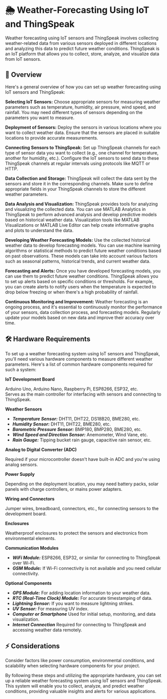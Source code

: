 # 🌦️ Weather-Forecasting Using IoT and ThingSpeak
Weather forecasting using IoT sensors and ThingSpeak involves collecting weather-related data from various sensors deployed in different locations and analyzing this data to predict future weather conditions. ThingSpeak is an IoT platform that allows you to collect, store, analyze, and visualize data from IoT sensors.

## 🌟 Overview
Here's a general overview of how you can set up weather forecasting using IoT sensors and ThingSpeak:

**Selecting IoT Sensors:** Choose appropriate sensors for measuring weather parameters such as temperature, humidity, air pressure, wind speed, and rainfall. You may need different types of sensors depending on the parameters you want to measure.

**Deployment of Sensors:** Deploy the sensors in various locations where you want to collect weather data. Ensure that the sensors are placed in suitable locations to provide accurate measurements.

**Connecting Sensors to ThingSpeak:** Set up ThingSpeak channels for each type of sensor data you want to collect (e.g., one channel for temperature, another for humidity, etc.). Configure the IoT sensors to send data to these ThingSpeak channels at regular intervals using protocols like MQTT or HTTP.

**Data Collection and Storage:** ThingSpeak will collect the data sent by the sensors and store it in the corresponding channels. Make sure to define appropriate fields in your ThingSpeak channels to store the different weather parameters.

**Data Analysis and Visualization:** ThingSpeak provides tools for analyzing and visualizing the collected data. You can use MATLAB Analytics in ThingSpeak to perform advanced analysis and develop predictive models based on historical weather data. Visualization tools like MATLAB Visualizations or MATLAB Live Editor can help create informative graphs and plots to understand the data.

**Developing Weather Forecasting Models:** Use the collected historical weather data to develop forecasting models. You can use machine learning algorithms or statistical methods to predict future weather conditions based on past observations. These models can take into account various factors such as seasonal patterns, historical trends, and current weather data.

**Forecasting and Alerts:** Once you have developed forecasting models, you can use them to predict future weather conditions. ThingSpeak allows you to set up alerts based on specific conditions or thresholds. For example, you can create alerts to notify users when the temperature is expected to drop below freezing or when there's a high probability of rainfall.

**Continuous Monitoring and Improvement:** Weather forecasting is an ongoing process, and it's essential to continuously monitor the performance of your sensors, data collection process, and forecasting models. Regularly update your models based on new data and improve their accuracy over time.

## 🛠️ Hardware Requirements
To set up a weather forecasting system using IoT sensors and ThingSpeak, you'll need various hardware components to measure different weather parameters. Here's a list of common hardware components required for such a system:

**IoT Development Board**

Arduino Uno, Arduino Nano, Raspberry Pi, ESP8266, ESP32, etc.<br>
Serves as the main controller for interfacing with sensors and connecting to ThingSpeak.

**Weather Sensors**<br>
- ***Temperature Sensor:*** DHT11, DHT22, DS18B20, BME280, etc.
- ***Humidity Sensor:*** DHT11, DHT22, BME280, etc.
- ***Barometric Pressure Sensor:*** BMP180, BMP280, BME280, etc.
- ***Wind Speed and Direction Sensor:*** Anemometer, Wind Vane, etc.
- ***Rain Gauge:*** Tipping bucket rain gauge, capacitive rain sensor, etc.

**Analog to Digital Converter (ADC)** 

Required if your microcontroller doesn't have built-in ADC and you're using analog sensors.

**Power Supply** 

Depending on the deployment location, you may need battery packs, solar panels with charge controllers, or mains power adapters.

**Wiring and Connectors** 

Jumper wires, breadboard, connectors, etc., for connecting sensors to the development board.

**Enclosures** 

Weatherproof enclosures to protect the sensors and electronics from environmental elements.

**Communication Modules**

- ***WiFi Module:*** ESP8266, ESP32, or similar for connecting to ThingSpeak over Wi-Fi.
- ***GSM Module:*** If Wi-Fi connectivity is not available and you need cellular connectivity.

**Optional Components**

- ***GPS Module:*** For adding location information to your weather data.
- ***RTC (Real-Time Clock) Module:*** For accurate timestamping of data.
- ***Lightning Sensor:*** If you want to measure lightning strikes.
- ***UV Sensor:*** For measuring UV index.
- ***Computer or Smartphone*** Used for initial setup, monitoring, and data visualization.
- ***Internet Connection*** Required for connecting to ThingSpeak and accessing weather data remotely.

## ⚡ Considerations
Consider factors like power consumption, environmental conditions, and scalability when selecting hardware components for your project.

By following these steps and utilizing the appropriate hardware, you can set up a reliable weather forecasting system using IoT sensors and ThingSpeak. This system will enable you to collect, analyze, and predict weather conditions, providing valuable insights and alerts for various applications.
